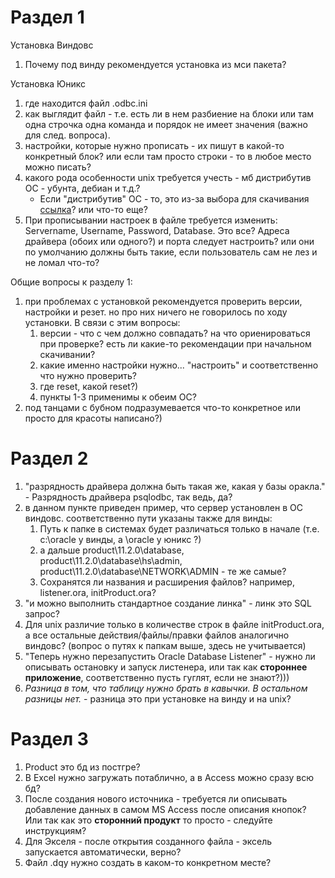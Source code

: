 # Раздел 1
Установка Виндовс 
1. Почему под винду рекомендуется установка из мси пакета? 


Установка Юникс
1. где находится файл .odbc.ini
2. как выглядит файл - т.е. есть ли в нем разбиение на блоки или там одна строчка одна команда и порядок не имеет значения (важно для след. вопроса).
3. настройки, которые нужно прописать - их пишут в какой-то конкретный блок? или если там просто строки - то в любое место можно писать?
4. какого рода особенности unix требуется учесть - мб дистрибутив ОС - убунта, дебиан и т.д.? 
   * Если "дистрибутив" ОС - то, это из-за выбора для скачивания [ссылка](https://www.postgresql.org/download/linux/)? или что-то еще?
5. При прописывании настроек в файле требуется изменить: Servername, Username, Password, Database. Это все? Адреса драйвера (обоих или одного?) и порта следует настроить? или они по умолчанию должны быть такие, если пользователь сам не лез и не ломал что-то?

Общие вопросы к разделу 1: 

1. при проблемах с установкой рекомендуется проверить версии, настройки и резет. но про них ничего не говорилось по ходу установки. В связи с этим вопросы: 
   1. версии - что с чем должно совпадать? на что ориенироваться при проверке? есть ли какие-то рекомендации при начальном скачивании?
   2. какие именно настройки нужно... "настроить" и соответственно что нужно проверить?  
   3. где reset, какой reset?)
   4. пункты 1-3 применимы к обеим ОС? 
2. под танцами с бубном подразумевается что-то конкретное или просто для красоты написано?)

# Раздел 2
1. "разрядность драйвера должна быть такая же, какая у базы оракла." - Разрядность драйвера psqlodbc, так ведь, да?
2. в данном пункте приведен пример, что сервер установлен в ОС виндовс. соответственно пути указаны также для винды:
   1. Путь к папке в системах будет различаться только в начале (т.е. c:\oracle у винды, а \oracle у юникс ?)
   2. а дальше product\11.2.0\database, product\11.2.0\database\hs\admin, product\11.2.0\database\NETWORK\ADMIN - те же самые? 
   3. Сохранятся ли названия и расширения файлов? например, listener.ora, initProduct.ora?
3. "и можно выполнить стандартное создание линка" - линк это SQL запрос? 
4. Для unix различие только в количестве строк в файле initProduct.ora, а все остальные действия/файлы/правки файлов аналогично виндовс? (вопрос о путях к папкам выше, здесь не учитывается) 
5. "Теперь нужно перезапустить Oracle Database Listener" - нужно ли описывать остановку и запуск листенера, или так как **стороннее приложение**, соответственно пусть гуглят, если не знают?))) 
6. *Разница в том, что таблицу нужно брать в кавычки. В остальном разницы нет.* - разница это при установке на винду и на unix?



# Раздел 3
1. Product это бд из постгре? 
2. В Excel нужно загружать потаблично, а в Access можно сразу всю бд? 
3. После создания нового источника - требуется ли описывать добавление данных в самом MS Access после описания кнопок? Или так как это **сторонний продукт** то просто - следуйте инструкциям?
4. Для Экселя - после открытия созданного файла - эксель запускается автоматически, верно? 
5. Файл .dqy нужно создать в каком-то конкретном месте? 